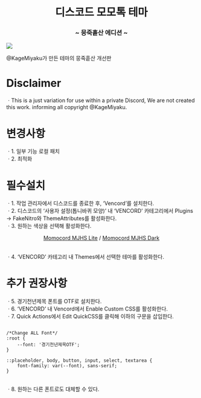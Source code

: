 <h1 align="center">디스코드 모모톡 테마</span></h1>
<h3 align="center">~ 뭉죽흩산 에디션 ~</h3>

<img align="center" src="https://miyakukage.github.io/discord-momotalk/misc/light.png">

@KageMiyaku가 만든 테마의 뭉죽흩산 개선판


# Disclaimer
ㆍThis is a just variation for use within a private Discord, We are not created this work. informing all copyright @KageMiyaku.



# 변경사항
ㆍ1. 일부 기능 로컬 패치<br>
ㆍ2. 최적화<br>


# 필수설치
ㆍ1. 작업 관리자에서 디스코드를 종료한 후, ‘Vencord’를 설치한다.<br>
ㆍ2. 디스코드의 ‘사용자 설정(톱니바퀴 모양)’ 내 ‘VENCORD’ 카테고리에서 Plugins → FakeNitro와 ThemeAttributes를 활성화한다.<br>
ㆍ3. 원하는 색상을 선택해 활성화한다.<br>
      <center>
        <a href="https://github.com/gaedesu/discord-momotalk/releases/download/real/Momotalk.theme.css">Momocord MJHS Lite</a> / 
        <a href="https://github.com/gaedesu/discord-momotalk/releases/download/real/Momotalk-DarkMode.theme.css">Momocord MJHS Dark</a>
    </center><br>
    
ㆍ4. ‘VENCORD’ 카테고리 내 Themes에서 선택한 테마를 활성화한다.<br>


# 추가 권장사항
ㆍ5. 경기천년제목 폰트를 OTF로 설치한다.<br>
ㆍ6. ‘VENCORD’ 내 Vencord에서 Enable Custom CSS를 활성화한다.<br>
ㆍ7. Quick Actions에서 Edit QuickCSS를 클릭해 이하의 구문을 삽입한다.<br>

<pre>
<code>
/*Change ALL Font*/
:root {
    --font: '경기천년제목OTF';
}

::placeholder, body, button, input, select, textarea {
    font-family: var(--font), sans-serif;
}
</code>
</pre>

ㆍ8. 원하는 다른 폰트로도 대체할 수 있다.
